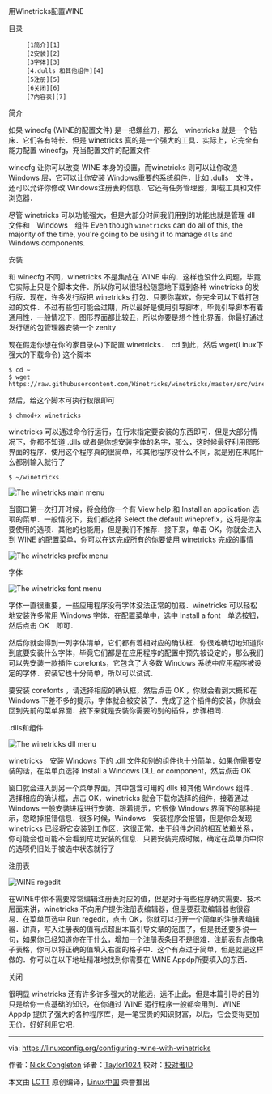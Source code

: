 用Winetricks配置WINE

目录


         [1简介][1]
         [2安装][2]
         [3字体][3]
         [4.dulls 和其他组件][4]
         [5注册][5]
         [6关闭][6]
         [7内容表][7]


简介


如果 winecfg (WINE的配置文件) 是一把螺丝刀，那么　winetricks 就是一个钻床．它们各有特长．但是 winetricks 真的是一个强大的工具．实际上，它完全有能力配置 winecfg，充当配置文件的配置文件

winecfg 让你可以改变 WINE 本身的设置，而winetricks 则可以让你改造 Windows 层，它可以让你安装 Windows重要的系统组件，比如 .dulls　文件，还可以允许你修改 Windows注册表的信息．它还有任务管理器，卸载工具和文件浏览器．


尽管 winetricks 可以功能强大，但是大部分时间我们用到的功能也就是管理 dll 文件和　Windows　组件
Even though `winetricks` can do all of this, the majority of the time, you're going to be using it to manage `dlls` and Windows components.

安装

和 winecfg 不同，winetricks 不是集成在 WINE 中的．这样也没什么问题，毕竟它实际上只是个脚本文件．所以你可以很轻松随意地下载到各种 winetricks 的发行版．现在，许多发行版把 winetricks 打包．只要你喜欢，你完全可以下载打包过的文件．不过有些包可能会过期，所以最好是使用引导脚本，毕竟引导脚本有着通用性．一般情况下，图形界面都比较丑，所以你要是想个性化界面，你最好通过发行版的包管理器安装一个 zenity

现在假定你想在你的家目录(~)下配置 winetricks．　cd 到此，然后 wget(Linux下强大的下载命令) 这个脚本

```
$ cd ~
$ wget https://raw.githubusercontent.com/Winetricks/winetricks/master/src/winetricks
```
然后，给这个脚本可执行权限即可

```
$ chmod+x winetricks
```
winetricks 可以通过命令行运行，在行末指定要安装的东西即可．但是大部分情况下，你都不知道 .dlls 或者是你想安装字体的名字，那么，这时候最好利用图形界面的程序．使用这个程序真的很简单，和其他程序没什么不同，就是别在末尾什么都别输入就行了
```
$ ~/winetricks
```

 ![The winetricks main menu](https://linuxconfig.org/images/winetricks-main.png) 

当窗口第一次打开时候，将会给你一个有 View help 和 Install an application 选项的菜单．一般情况下，我们都选择 Select the default wineprefix，这将是你主要使用的选项．其他的也能用，但是我们不推荐．接下来，单击 OK，你就会进入到 WINE 的配置菜单，你可以在这完成所有的你要使用 winetricks 完成的事情

 ![The winetricks prefix menu](https://linuxconfig.org/images/winetricks-prefix.png) 

字体


 ![The winetricks font menu](https://linuxconfig.org/images/winetricks-font.png) 

字体一直很重要，一些应用程序没有字体没法正常的加载．winetricks 可以轻松地安装许多常用 Windows 字体．在配置菜单中，选中 Install a font　单选按钮，然后点击 OK　即可．

然后你就会得到一列字体清单，它们都有着相对应的确认框．你很难确切地知道你到底要安装什么字体，毕竟它们都是在应用程序的配置中预先被设定的，那么我们可以先安装一款插件 corefonts，它包含了大多数 Windows 系统中应用程序被设定的字体．安装它也十分简单，所以可以试试．

要安装 corefonts ，请选择相应的确认框，然后点击 OK ，你就会看到大概和在 Windows 下差不多的提示，字体就会被安装了．完成了这个插件的安装，你就会回到先前的菜单界面．接下来就是安装你需要的别的插件，步骤相同．

.dlls和组件

 ![The winetricks dll menu](https://linuxconfig.org/images/winetricks-dll.png) 

winetricks　安装 Windows 下的 .dll 文件和别的组件也十分简单．如果你需要安装的话，在菜单页选择 Install a Windows DLL or component，然后点击 OK 

窗口就会进入到另一个菜单界面，其中包含可用的 dlls 和其他 Windows 组件．选择相应的确认框，点击 OK，winetricks 就会下载你选择的组件，接着通过 Windows 一般安装进程进行安装．跟着提示，它很像 Windows 界面下的那种提示，忽略掉报错信息．很多时候，Windows　安装程序会报错，但是你会发现 winetricks 已经将它安装到工作区．这很正常．由于组件之间的相互依赖关系，你可能会也可能不会看到成功安装的信息．只要安装完成时候，确定在菜单页中你的选项仍旧处于被选中状态就行了

注册表

 ![WINE regedit](https://linuxconfig.org/images/winetricks-regedit.png) 

在WINE中你不需要常常编辑注册表对应的值，但是对于有些程序确实需要．技术层面来讲，winetricks 不向用户提供注册表编辑器，但是要获取编辑器也很容易．在菜单页选中 Run regedit，点击 OK，你就可以打开一个简单的注册表编辑器．讲真，写入注册表的值有点超出本篇引导文章的范围了，但是我还要多说一句，如果你已经知道你在干什么，增加一个注册表条目不是很难．注册表有点像电子表格，你可以将正确的值填入右面的格子中．这个有点过于简单，但是就是这样做的．你可以在以下地址精准地找到你需要在 WINE Appdp所要填入的东西．

关闭

很明显 winetricks 还有许多许多强大的功能远，远不止此，但是本篇引导的目的只是给你一点基础的知识，在你通过 WINE 运行程序一般都会用到．WINE Appdp 提供了强大的各种程序库，是一笔宝贵的知识财富，以后，它会变得更加无价．好好利用它吧．

--------------------------------------------------------------------------------

via: https://linuxconfig.org/configuring-wine-with-winetricks

作者：[Nick Congleton][a]
译者：[Taylor1024](https://github.com/Taylor1024)
校对：[校对者ID](https://github.com/校对者ID)

本文由 [LCTT](https://github.com/LCTT/TranslateProject) 原创编译，[Linux中国](https://linux.cn/) 荣誉推出

[a]:https://linuxconfig.org/configuring-wine-with-winetricks
[1]:https://linuxconfig.org/configuring-wine-with-winetricks#h1-introduction
[2]:https://linuxconfig.org/configuring-wine-with-winetricks#h2-installing
[3]:https://linuxconfig.org/configuring-wine-with-winetricks#h3-fonts
[4]:https://linuxconfig.org/configuring-wine-with-winetricks#h4-dlls-and-components
[5]:https://linuxconfig.org/configuring-wine-with-winetricks#h5-registry
[6]:https://linuxconfig.org/configuring-wine-with-winetricks#h6-closing
[7]:https://linuxconfig.org/configuring-wine-with-winetricks#h7-table-of-contents
